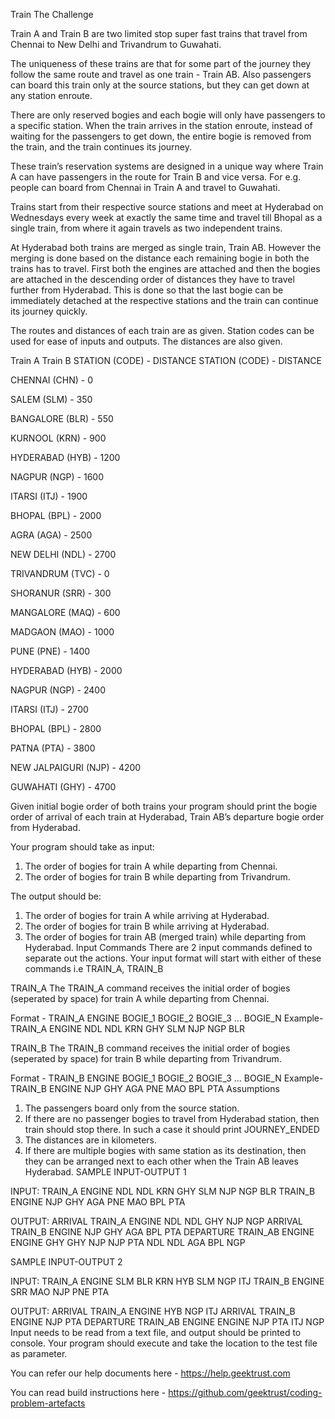 Train
The Challenge

Train A and Train B are two limited stop super fast trains that travel from Chennai to New Delhi and Trivandrum to Guwahati.

The uniqueness of these trains are that for some part of the journey they follow the same route and travel as one train - Train AB. Also passengers can board this train only at the source stations, but they can get down at any station enroute.

There are only reserved bogies and each bogie will only have passengers to a specific station. When the train arrives in the station enroute, instead of waiting for the passengers to get down, the entire bogie is removed from the train, and the train continues its journey.

These train’s reservation systems are designed in a unique way where Train A can have passengers in the route for Train B and vice versa. For e.g. people can board from Chennai in Train A and travel to Guwahati.

Trains start from their respective source stations and meet at Hyderabad on Wednesdays every week at exactly the same time and travel till Bhopal as a single train, from where it again travels as two independent trains.

At Hyderabad both trains are merged as single train, Train AB. However the merging is done based on the distance each remaining bogie in both the trains has to travel. First both the engines are attached and then the bogies are attached in the descending order of distances they have to travel further from Hyderabad. This is done so that the last bogie can be immediately detached at the respective stations and the train can continue its journey quickly.

The routes and distances of each train are as given. Station codes can be used for ease of inputs and outputs. The distances are also given.

Train A	Train B
STATION (CODE) - DISTANCE	STATION (CODE) - DISTANCE

CHENNAI (CHN) - 0

SALEM (SLM) - 350

BANGALORE (BLR) - 550

KURNOOL (KRN) - 900

HYDERABAD (HYB) - 1200

NAGPUR (NGP) - 1600

ITARSI (ITJ) - 1900

BHOPAL (BPL) - 2000

AGRA (AGA) - 2500

NEW DELHI (NDL) - 2700


TRIVANDRUM (TVC) - 0

SHORANUR (SRR) - 300

MANGALORE (MAQ) - 600

MADGAON (MAO) - 1000

PUNE (PNE) - 1400

HYDERABAD (HYB) - 2000

NAGPUR (NGP) - 2400

ITARSI (ITJ) - 2700

BHOPAL (BPL) - 2800

PATNA (PTA) - 3800

NEW JALPAIGURI (NJP) - 4200

GUWAHATI (GHY) - 4700

Given initial bogie order of both trains your program should print the bogie order of arrival of each train at Hyderabad, Train AB’s departure bogie order from Hyderabad.

Your program should take as input:
1. The order of bogies for train A while departing from Chennai.
2. The order of bogies for train B while departing from Trivandrum.

The output should be:
1. The order of bogies for train A while arriving at Hyderabad.
2. The order of bogies for train B while arriving at Hyderabad.
3. The order of bogies for train AB (merged train) while departing from Hyderabad.
   Input Commands
   There are 2 input commands defined to separate out the actions. Your input format will start with either of these commands i.e TRAIN_A, TRAIN_B

TRAIN_A
The TRAIN_A command receives the initial order of bogies (seperated by space) for train A while departing from Chennai.

Format - TRAIN_A ENGINE BOGIE_1 BOGIE_2 BOGIE_3 ... BOGIE_N
Example- TRAIN_A ENGINE NDL NDL KRN GHY SLM NJP NGP BLR

TRAIN_B
The TRAIN_B command receives the initial order of bogies (seperated by space) for train B while departing from Trivandrum.

Format - TRAIN_B ENGINE BOGIE_1 BOGIE_2 BOGIE_3 ... BOGIE_N
Example- TRAIN_B ENGINE NJP GHY AGA PNE MAO BPL PTA
Assumptions
1. The passengers board only from the source station.
2. If there are no passenger bogies to travel from Hyderabad station, then train should stop there. In such a case it should print JOURNEY_ENDED
3. The distances are in kilometers.
4. If there are multiple bogies with same station as its destination, then they can be arranged next to each other when the Train AB leaves Hyderabad.
   SAMPLE INPUT-OUTPUT 1

INPUT:
TRAIN_A ENGINE NDL NDL KRN GHY SLM NJP NGP BLR
TRAIN_B ENGINE NJP GHY AGA PNE MAO BPL PTA

OUTPUT:
ARRIVAL TRAIN_A ENGINE NDL NDL GHY NJP NGP
ARRIVAL TRAIN_B ENGINE NJP GHY AGA BPL PTA
DEPARTURE TRAIN_AB ENGINE ENGINE GHY GHY NJP NJP PTA NDL NDL AGA BPL NGP

SAMPLE INPUT-OUTPUT 2

INPUT:
TRAIN_A ENGINE SLM BLR KRN HYB SLM NGP ITJ
TRAIN_B ENGINE SRR MAO NJP PNE PTA

OUTPUT:
ARRIVAL TRAIN_A ENGINE HYB NGP ITJ
ARRIVAL TRAIN_B ENGINE NJP PTA
DEPARTURE TRAIN_AB ENGINE ENGINE NJP PTA ITJ NGP
Input needs to be read from a text file, and output should be printed to console. Your program should execute and take the location to the test file as parameter.

You can refer our help documents here - https://help.geektrust.com

You can read build instructions here - https://github.com/geektrust/coding-problem-artefacts
